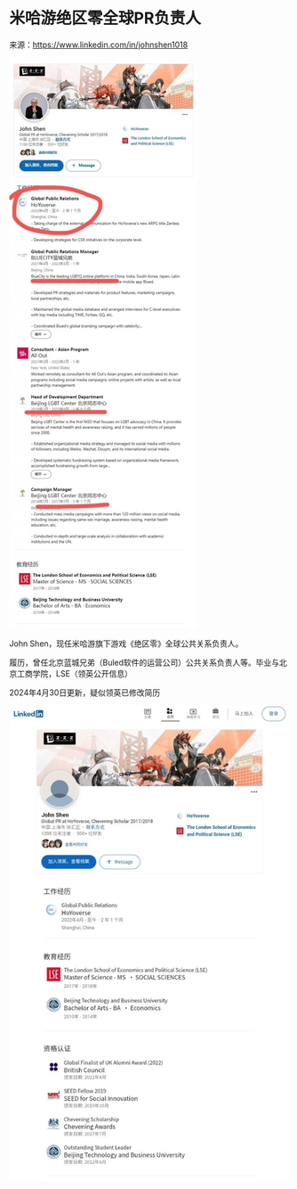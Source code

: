 # 米哈游绝区零全球PR负责人

来源：https://www.linkedin.com/in/johnshen1018



![1](./1.jpg)

John Shen，现任米哈游旗下游戏《绝区零》全球公共关系负责人。

履历，曾任北京蓝城兄弟（Buled软件的运营公司）公共关系负责人等。毕业与北京工商学院，LSE（领英公开信息）




2024年4月30日更新，疑似领英已修改简历

![2](./2.jpg)
